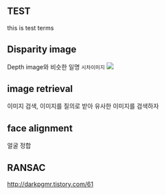 ## TEST
this is test terms

## Disparity image
Depth image와 비슷한 일명 `시차이미지`
![](https://i.imgur.com/5hox3Bm.png)

## image retrieval
이미지 검색, 이미지를 질의로 받아 유사한 이미지를 검색하자

## face alignment
얼굴 정합

## RANSAC

http://darkpgmr.tistory.com/61